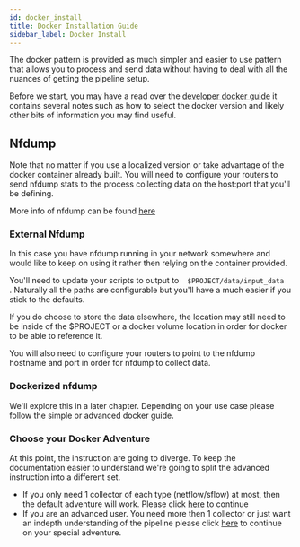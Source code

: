 ```yaml
---
id: docker_install
title: Docker Installation Guide
sidebar_label: Docker Install
---
```


The docker pattern is provided as much simpler and easier to use pattern that allows you to process and send data without having to deal with all
the nuances of getting the pipeline setup.

Before we start, you may have a read over the [developer docker guide](../devel/docker) it contains several notes such as how to select the docker version and likely other bits of information you may find useful.

## Nfdump

Note that no matter if you use a localized version or take advantage of the docker container already built. You will need to configure your routers to send nfdump stats to the process collecting data on the host:port that you'll be defining.

More info of nfdump can be found [here](https://github.com/phaag/nfdump/)

### External Nfdump

In this case you have nfdump running in your network somewhere and would like to keep on using it rather then relying on the container provided.

You'll need to update your scripts to output to ` ` `$PROJECT/data/input_data` ` ` . Naturally all the paths are configurable but you'll have a much easier if you stick to the defaults.

If you do choose to store the data elsewhere, the location may still need to be inside of the \$PROJECT or a docker volume location in order for docker to be able to reference it.

You will also need to configure your routers to point to the nfdump hostname and port in order for nfdump to collect data.

### Dockerized nfdump

We'll explore this in a later chapter. Depending on your use case please follow the simple or advanced docker guide.

### Choose your Docker Adventure

At this point, the instruction are going to diverge. To keep the documentation easier to understand we're going to split the advanced instruction into a different set.

- If you only need 1 collector of each type (netflow/sflow) at most, then the default adventure will work. Please click [here](docker_install_simple.md) to continue
- If you are an advanced user. You need more then 1 collector or just want an indepth understanding of the pipeline please click [here](docker_install_advanced.md) to continue on your special adventure.
